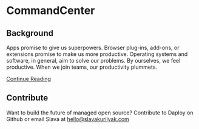 # CommandCenter

## Background

Apps promise to give us superpowers. Browser plug-ins, add-ons, or extensions promise to make us more productive. Operating systems and software, in general, aim to solve our problems. By ourselves, we feel productive. When we join teams, our productivity plummets. 

[Continue Reading](https://slavakurilyak.com/commandcenter-your-place-to-work)

## Contribute

Want to build the future of managed open source? Contribute to Daploy on Github or email Slava at [hello@slavakurilyak.com](mailto:hello@slavakurilyak.com?subject=CommandCenter)
